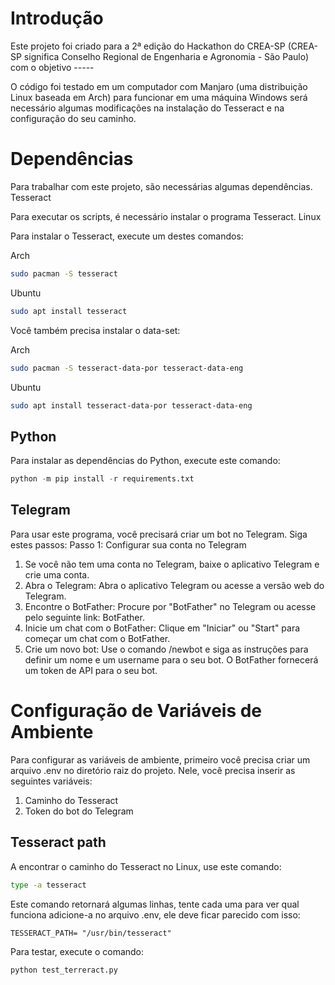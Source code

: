 # Introdução

Este projeto foi criado para a 2ª edição do Hackathon do CREA-SP (CREA-SP significa Conselho Regional de Engenharia e Agronomia - São Paulo) com o objetivo -----

O código foi testado em um computador com Manjaro (uma distribuição Linux baseada em Arch) para funcionar em uma máquina Windows será necessário algumas modificações na instalação do Tesseract e na configuração do seu caminho.

# Dependências

Para trabalhar com este projeto, são necessárias algumas dependências.
Tesseract

Para executar os scripts, é necessário instalar o programa Tesseract.
Linux

Para instalar o Tesseract, execute um destes comandos:

Arch
```bash
sudo pacman -S tesseract      
```

Ubuntu
```bash
sudo apt install tesseract      
```

Você também precisa instalar o data-set:

Arch
```bash
sudo pacman -S tesseract-data-por tesseract-data-eng      
```

Ubuntu
```bash
sudo apt install tesseract-data-por tesseract-data-eng      
```


## Python

Para instalar as dependências do Python, execute este comando:

```python
python -m pip install -r requirements.txt   
```

## Telegram

Para usar este programa, você precisará criar um bot no Telegram. Siga estes passos:
Passo 1: Configurar sua conta no Telegram

1. Se você não tem uma conta no Telegram, baixe o aplicativo Telegram e crie uma conta.
2. Abra o Telegram: Abra o aplicativo Telegram ou acesse a versão web do Telegram.
3. Encontre o BotFather: Procure por "BotFather" no Telegram ou acesse pelo seguinte link: BotFather.
4. Inicie um chat com o BotFather: Clique em "Iniciar" ou "Start" para começar um chat com o BotFather.
5. Crie um novo bot: Use o comando /newbot e siga as instruções para definir um nome e um username para o seu bot.
O BotFather fornecerá um token de API para o seu bot.

# Configuração de Variáveis de Ambiente

Para configurar as variáveis de ambiente, primeiro você precisa criar um arquivo .env no diretório raiz do projeto. Nele, você
precisa inserir as seguintes variáveis:

1. Caminho do Tesseract
2. Token do bot do Telegram

## Tesseract path

A encontrar o caminho do Tesseract no Linux, use este comando:

```bash
type -a tesseract 
```
Este comando retornará algumas linhas, tente cada uma para ver qual funciona adicione-a  no arquivo .env, ele deve ficar parecido com isso:

```
TESSERACT_PATH= "/usr/bin/tesseract"
```
Para testar, execute o comando:
```bash
python test_terreract.py
```

